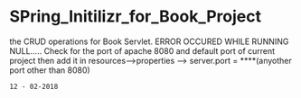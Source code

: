 # SPring_Initilizr_for_Book_Project


the CRUD operations for Book Servlet. 
ERROR OCCURED WHILE RUNNING NULL..... Check for the port of apache 8080 and 
default port of current project then add it in resources-->properties --> server.port = ****(anyother port other than 8080)

    12 - 02-2018
